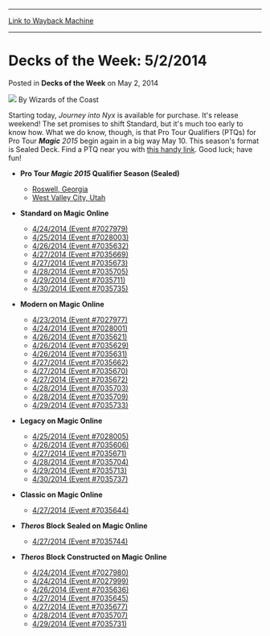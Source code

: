 
---
[Link to Wayback Machine](https://web.archive.org/web/20220121165751/https://magic.wizards.com/en/articles/archive/decks-week-522014-2014-05-02-0)

[_metadata_:author]:- "Wizards of the Coast"
[_metadata_:description]:- "Starting today, Journey into Nyx is available for purchase. It's release weekend! The set promises to shift Standard, but it's much too early to know how. What we do know, though, is that Pro Tour Qualifiers (PTQs) for Pro Tour Magic 2015 begin again in a big way May 10. This season's format is Sealed Deck. Find a PTQ near you with this handy link. Good luck; have fun!"
[_metadata_:generator]:- "Drupal 7 (http://drupal.org)"
[_metadata_:node]:- "599066"
[_metadata_:publish_date]:- "2014-05-02"
[_metadata_:source]:- "div-main-content"
[_metadata_:title]:- "Decks of the Week: 5/2/2014"
[_metadata_:wayback_capture_timestamp]:- "2022-01-21 16:57:51"
[_metadata_:wayback_raw_url]:- "https://web.archive.org/web/20220121165751id_/https://magic.wizards.com/en/articles/archive/decks-week-522014-2014-05-02-0"
[_metadata_:wayback_url]:- "https://magic.wizards.com/en/articles/archive/decks-week-522014-2014-05-02-0"
---


Decks of the Week: 5/2/2014
===========================



 Posted in **Decks of the Week**
 on May 2, 2014 






![](https://media.magic.wizards.com/styles/auth_small/public/images/person/wizards_author.jpg)
By Wizards of the Coast












Starting today, *Journey into Nyx* is available for purchase. It's release weekend! The set promises to shift Standard, but it's much too early to know how. What we do know, though, is that Pro Tour Qualifiers (PTQs) for Pro Tour ***Magic** 2015* begin again in a big way May 10. This season's format is Sealed Deck. Find a PTQ near you with [this handy link](https://www.wizards.com/Magic/TCG/Events.aspx?x=mtg/event/protour/qualifierlist#m15). Good luck; have fun!


* **Pro Tour ***Magic** 2015* Qualifier Season (Sealed)** 
	+ [Roswell, Georgia](/en/articles/archive/event-coverage/pro-tour-magic-2015-qualifier-season-top-8-standard-decklists-201-13)
	+ [West Valley City, Utah](/en/articles/archive/event-coverage/pro-tour-magic-2015-qualifier-season-top-8-standard-decklists-201-14)
* **Standard on Magic Online**
	+ [4/24/2014 (Event #7027979)](http://archive.wizards.com/Magic/Digital/MagicOnlineTourn.aspx?x=mtg/digital/magiconline/tourn/7027979)
	+ [4/25/2014 (Event #7028003)](http://archive.wizards.com/Magic/Digital/MagicOnlineTourn.aspx?x=mtg/digital/magiconline/tourn/7028003)
	+ [4/26/2014 (Event #7035632)](http://archive.wizards.com/Magic/Digital/MagicOnlineTourn.aspx?x=mtg/digital/magiconline/tourn/7035632)
	+ [4/27/2014 (Event #7035669)](http://archive.wizards.com/Magic/Digital/MagicOnlineTourn.aspx?x=mtg/digital/magiconline/tourn/7035669)
	+ [4/27/2014 (Event #7035673)](http://archive.wizards.com/Magic/Digital/MagicOnlineTourn.aspx?x=mtg/digital/magiconline/tourn/7035673)
	+ [4/28/2014 (Event #7035705)](http://archive.wizards.com/Magic/Digital/MagicOnlineTourn.aspx?x=mtg/digital/magiconline/tourn/7035705)
	+ [4/29/2014 (Event #7035711)](http://archive.wizards.com/Magic/Digital/MagicOnlineTourn.aspx?x=mtg/digital/magiconline/tourn/7035711)
	+ [4/30/2014 (Event #7035735)](http://archive.wizards.com/Magic/Digital/MagicOnlineTourn.aspx?x=mtg/digital/magiconline/tourn/7035735)
* **Modern on Magic Online**
	+ [4/23/2014 (Event #7027977)](http://archive.wizards.com/Magic/Digital/MagicOnlineTourn.aspx?x=mtg/digital/magiconline/tourn/7027977)
	+ [4/24/2014 (Event #7028001)](http://archive.wizards.com/Magic/Digital/MagicOnlineTourn.aspx?x=mtg/digital/magiconline/tourn/7028001)
	+ [4/26/2014 (Event #7035621)](http://archive.wizards.com/Magic/Digital/MagicOnlineTourn.aspx?x=mtg/digital/magiconline/tourn/7035621)
	+ [4/26/2014 (Event #7035629)](http://archive.wizards.com/Magic/Digital/MagicOnlineTourn.aspx?x=mtg/digital/magiconline/tourn/7035629)
	+ [4/26/2014 (Event #7035631)](http://archive.wizards.com/Magic/Digital/MagicOnlineTourn.aspx?x=mtg/digital/magiconline/tourn/7035631)
	+ [4/27/2014 (Event #7035662)](http://archive.wizards.com/Magic/Digital/MagicOnlineTourn.aspx?x=mtg/digital/magiconline/tourn/7035662)
	+ [4/27/2014 (Event #7035670)](http://archive.wizards.com/Magic/Digital/MagicOnlineTourn.aspx?x=mtg/digital/magiconline/tourn/7035670)
	+ [4/27/2014 (Event #7035672)](http://archive.wizards.com/Magic/Digital/MagicOnlineTourn.aspx?x=mtg/digital/magiconline/tourn/7035672)
	+ [4/28/2014 (Event #7035703)](http://archive.wizards.com/Magic/Digital/MagicOnlineTourn.aspx?x=mtg/digital/magiconline/tourn/7035703)
	+ [4/28/2014 (Event #7035709)](http://archive.wizards.com/Magic/Digital/MagicOnlineTourn.aspx?x=mtg/digital/magiconline/tourn/7035709)
	+ [4/29/2014 (Event #7035733)](http://archive.wizards.com/Magic/Digital/MagicOnlineTourn.aspx?x=mtg/digital/magiconline/tourn/7035733)

* **Legacy on Magic Online**
	+ [4/25/2014 (Event #7028005)](http://archive.wizards.com/Magic/Digital/MagicOnlineTourn.aspx?x=mtg/digital/magiconline/tourn/7028005)
	+ [4/26/2014 (Event #7035606)](http://archive.wizards.com/Magic/Digital/MagicOnlineTourn.aspx?x=mtg/digital/magiconline/tourn/7035606)
	+ [4/27/2014 (Event #7035671)](http://archive.wizards.com/Magic/Digital/MagicOnlineTourn.aspx?x=mtg/digital/magiconline/tourn/7035671)
	+ [4/28/2014 (Event #7035704)](http://archive.wizards.com/Magic/Digital/MagicOnlineTourn.aspx?x=mtg/digital/magiconline/tourn/7035704)
	+ [4/29/2014 (Event #7035713)](http://archive.wizards.com/Magic/Digital/MagicOnlineTourn.aspx?x=mtg/digital/magiconline/tourn/7035713)
	+ [4/30/2014 (Event #7035737)](http://archive.wizards.com/Magic/Digital/MagicOnlineTourn.aspx?x=mtg/digital/magiconline/tourn/7035737)
* **Classic on Magic Online** 
	+ [4/27/2014 (Event #7035644)](http://archive.wizards.com/Magic/Digital/MagicOnlineTourn.aspx?x=mtg/digital/magiconline/tourn/7035644)
* ***Theros* Block Sealed on Magic Online** 
	+ [4/27/2014 (Event #7035744)](http://archive.wizards.com/Magic/Digital/MagicOnlineTourn.aspx?x=mtg/digital/magiconline/tourn/7035744)
* ***Theros* Block Constructed on Magic Online** 
	+ [4/24/2014 (Event #7027980)](http://archive.wizards.com/Magic/Digital/MagicOnlineTourn.aspx?x=mtg/digital/magiconline/tourn/7027980)
	+ [4/24/2014 (Event #7027999)](http://archive.wizards.com/Magic/Digital/MagicOnlineTourn.aspx?x=mtg/digital/magiconline/tourn/7027999)
	+ [4/26/2014 (Event #7035636)](http://archive.wizards.com/Magic/Digital/MagicOnlineTourn.aspx?x=mtg/digital/magiconline/tourn/7035636)
	+ [4/27/2014 (Event #7035645)](http://archive.wizards.com/Magic/Digital/MagicOnlineTourn.aspx?x=mtg/digital/magiconline/tourn/7035645)
	+ [4/27/2014 (Event #7035677)](http://archive.wizards.com/Magic/Digital/MagicOnlineTourn.aspx?x=mtg/digital/magiconline/tourn/7035677)
	+ [4/28/2014 (Event #7035707)](http://archive.wizards.com/Magic/Digital/MagicOnlineTourn.aspx?x=mtg/digital/magiconline/tourn/7035707)
	+ [4/29/2014 (Event #7035731)](http://archive.wizards.com/Magic/Digital/MagicOnlineTourn.aspx?x=mtg/digital/magiconline/tourn/7035731)






